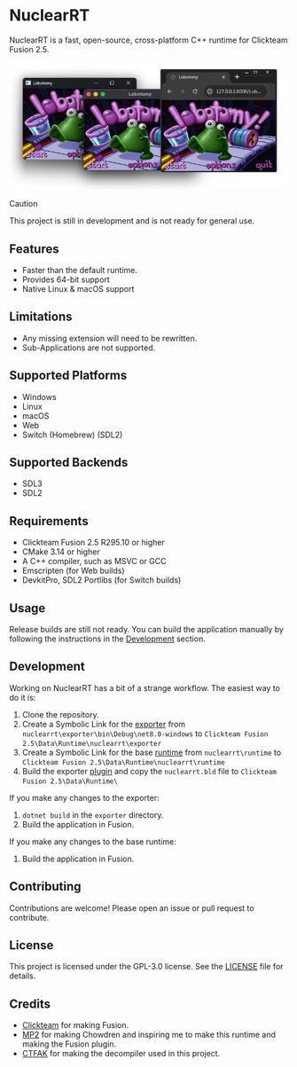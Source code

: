 # NuclearRT

NuclearRT is a fast, open-source, cross-platform C++ runtime for Clickteam Fusion 2.5.

![NuclearRT Banner](assets/banner.png)

> [!CAUTION]
> This project is still in development and is not ready for general use.

## Features
- Faster than the default runtime.
- Provides 64-bit support
- Native Linux & macOS support

## Limitations
- Any missing extension will need to be rewritten.
- Sub-Applications are not supported.

## Supported Platforms
- Windows
- Linux
- macOS
- Web
- Switch (Homebrew) (SDL2)

## Supported Backends
- SDL3
- SDL2

## Requirements
- Clickteam Fusion 2.5 R295.10 or higher
- CMake 3.14 or higher
- A C++ compiler, such as MSVC or GCC
- Emscripten (for Web builds)
- DevkitPro, SDL2 Portlibs (for Switch builds)

## Usage

Release builds are still not ready. You can build the application manually by following the instructions in the [Development](#development) section.

## Development

Working on NuclearRT has a bit of a strange workflow. The easiest way to do it is:
1. Clone the repository.
2. Create a Symbolic Link for the [exporter](/exporter) from `nuclearrt\exporter\bin\Debug\net8.0-windows` to `Clickteam Fusion 2.5\Data\Runtime\nuclearrt\exporter`
3. Create a Symbolic Link for the base [runtime](/runtime) from `nuclearrt\runtime` to `Clickteam Fusion 2.5\Data\Runtime\nuclearrt\runtime`
4. Build the exporter [plugin](/plugin) and copy the `nuclearrt.bld` file to `Clickteam Fusion 2.5\Data\Runtime\`

If you make any changes to the exporter:
1. `dotnet build` in the `exporter` directory.
2. Build the application in Fusion.

If you make any changes to the base runtime:
1. Build the application in Fusion.

## Contributing

Contributions are welcome! Please open an issue or pull request to contribute.

## License

This project is licensed under the GPL-3.0 license. See the [LICENSE](LICENSE) file for details.

## Credits

- [Clickteam](https://www.clickteam.com/) for making Fusion.
- [MP2](https://www.mp2.dk/) for making Chowdren and inspiring me to make this runtime and making the Fusion plugin.
- [CTFAK](https://github.com/CTFAK) for making the decompiler used in this project.
